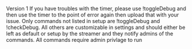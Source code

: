 Version 1
If you have troubles with the timer, please use !toggleDebug and then use the timer to the point of error again then upload that with your issue.
Only commands not listed in setup are !toggleDebug and !checkDebug. All others are customizable in settings and should either be left as default or setup by the streamer and they notify admins of the commands.
All commands require admin privlage to run
